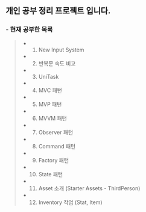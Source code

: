 ## 개인 공부 정리 프로젝트 입니다.

### - 현재 공부한 목록

>- 1. New Input System
>- 2. 반복문 속도 비교
>- 3. UniTask
>- 4. MVC 패턴
>- 5. MVP 패턴
>- 6. MVVM 패턴
>- 7. Observer 패턴
>- 8. Command 패턴
>- 9. Factory 패턴
>- 10. State 패턴
>- 11. Asset 소개 (Starter Assets - ThirdPerson)
>- 12. Inventory 작업 (Stat, Item)

